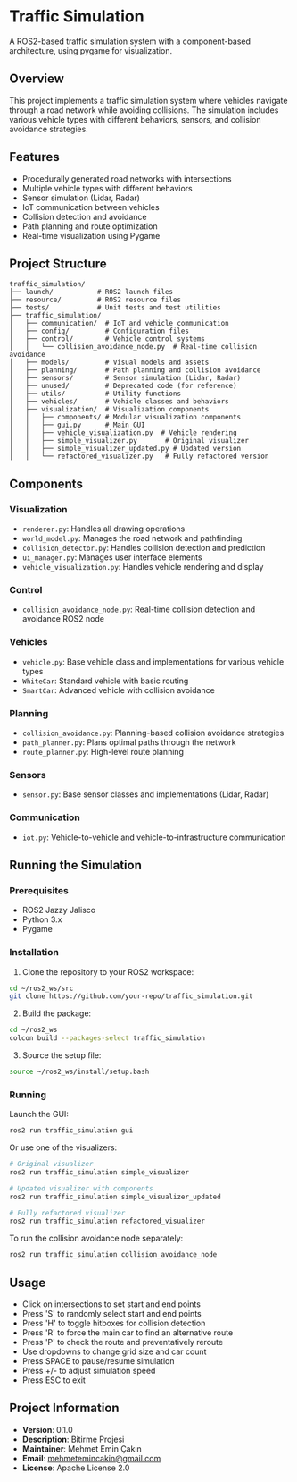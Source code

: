 # Traffic Simulation

A ROS2-based traffic simulation system with a component-based architecture, using pygame for visualization.

## Overview

This project implements a traffic simulation system where vehicles navigate through a road network while avoiding collisions. The simulation includes various vehicle types with different behaviors, sensors, and collision avoidance strategies.

## Features

- Procedurally generated road networks with intersections
- Multiple vehicle types with different behaviors
- Sensor simulation (Lidar, Radar)
- IoT communication between vehicles
- Collision detection and avoidance
- Path planning and route optimization
- Real-time visualization using Pygame

## Project Structure

```
traffic_simulation/
├── launch/           # ROS2 launch files
├── resource/         # ROS2 resource files
├── tests/            # Unit tests and test utilities
├── traffic_simulation/
│   ├── communication/  # IoT and vehicle communication
│   ├── config/         # Configuration files
│   ├── control/        # Vehicle control systems
│   │   └── collision_avoidance_node.py  # Real-time collision avoidance
│   ├── models/         # Visual models and assets
│   ├── planning/       # Path planning and collision avoidance
│   ├── sensors/        # Sensor simulation (Lidar, Radar)
│   ├── unused/         # Deprecated code (for reference)
│   ├── utils/          # Utility functions
│   ├── vehicles/       # Vehicle classes and behaviors
│   ├── visualization/  # Visualization components
│   │   ├── components/ # Modular visualization components
│   │   ├── gui.py      # Main GUI
│   │   ├── vehicle_visualization.py  # Vehicle rendering
│   │   ├── simple_visualizer.py       # Original visualizer
│   │   ├── simple_visualizer_updated.py # Updated version
│   │   └── refactored_visualizer.py   # Fully refactored version
```

## Components

### Visualization

- `renderer.py`: Handles all drawing operations
- `world_model.py`: Manages the road network and pathfinding
- `collision_detector.py`: Handles collision detection and prediction
- `ui_manager.py`: Manages user interface elements
- `vehicle_visualization.py`: Handles vehicle rendering and display

### Control

- `collision_avoidance_node.py`: Real-time collision detection and avoidance ROS2 node

### Vehicles

- `vehicle.py`: Base vehicle class and implementations for various vehicle types
- `WhiteCar`: Standard vehicle with basic routing
- `SmartCar`: Advanced vehicle with collision avoidance

### Planning

- `collision_avoidance.py`: Planning-based collision avoidance strategies
- `path_planner.py`: Plans optimal paths through the network
- `route_planner.py`: High-level route planning

### Sensors

- `sensor.py`: Base sensor classes and implementations (Lidar, Radar)

### Communication

- `iot.py`: Vehicle-to-vehicle and vehicle-to-infrastructure communication

## Running the Simulation

### Prerequisites

- ROS2 Jazzy Jalisco
- Python 3.x
- Pygame

### Installation

1. Clone the repository to your ROS2 workspace:
```bash
cd ~/ros2_ws/src
git clone https://github.com/your-repo/traffic_simulation.git
```

2. Build the package:
```bash
cd ~/ros2_ws
colcon build --packages-select traffic_simulation
```

3. Source the setup file:
```bash
source ~/ros2_ws/install/setup.bash
```

### Running

Launch the GUI:
```bash
ros2 run traffic_simulation gui
```

Or use one of the visualizers:
```bash
# Original visualizer
ros2 run traffic_simulation simple_visualizer

# Updated visualizer with components
ros2 run traffic_simulation simple_visualizer_updated

# Fully refactored visualizer
ros2 run traffic_simulation refactored_visualizer
```

To run the collision avoidance node separately:
```bash
ros2 run traffic_simulation collision_avoidance_node
```

## Usage

- Click on intersections to set start and end points
- Press 'S' to randomly select start and end points
- Press 'H' to toggle hitboxes for collision detection
- Press 'R' to force the main car to find an alternative route
- Press 'P' to check the route and preventatively reroute
- Use dropdowns to change grid size and car count
- Press SPACE to pause/resume simulation
- Press +/- to adjust simulation speed
- Press ESC to exit

## Project Information

- **Version**: 0.1.0
- **Description**: Bitirme Projesi
- **Maintainer**: Mehmet Emin Çakın
- **Email**: mehmetemincakin@gmail.com
- **License**: Apache License 2.0 